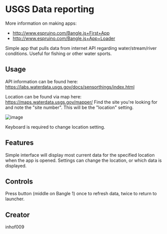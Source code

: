 # USGS Data reporting

More information on making apps:

* http://www.espruino.com/Bangle.js+First+App
* http://www.espruino.com/Bangle.js+App+Loader

Simple app that pulls data from internet API regarding water/stream/river conditions. Useful for fishing or other water sports.

## Usage

API information can be found here:
https://labs.waterdata.usgs.gov/docs/sensorthings/index.html

Location can be found via map here:
https://maps.waterdata.usgs.gov/mapper/
Find the site you're looking for and note the "site number". This will be the "location" setting.

![image](https://github.com/inhof009/BangleApps/assets/141580984/e16b79ba-a442-480f-b481-b866a10c9c13)

Keyboard is required to change location setting.

## Features

Simple interface will display most current data for the specified location when the app is opened. Settings can change the location, or which data is displayed.

## Controls

Press button (middle on Bangle 1) once to refresh data, twice to return to launcher.

## Creator

inhof009
